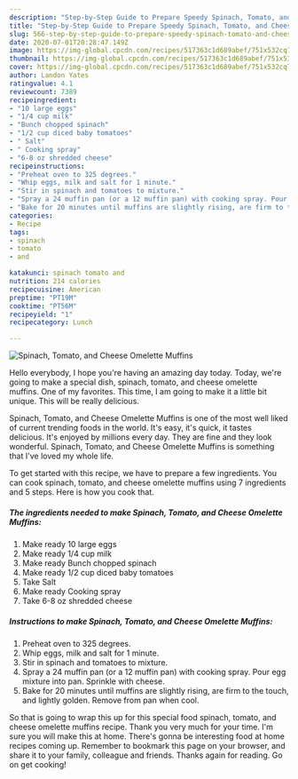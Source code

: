 ```yaml
---
description: "Step-by-Step Guide to Prepare Speedy Spinach, Tomato, and Cheese Omelette Muffins"
title: "Step-by-Step Guide to Prepare Speedy Spinach, Tomato, and Cheese Omelette Muffins"
slug: 566-step-by-step-guide-to-prepare-speedy-spinach-tomato-and-cheese-omelette-muffins
date: 2020-07-01T20:28:47.149Z
image: https://img-global.cpcdn.com/recipes/517363c1d689abef/751x532cq70/spinach-tomato-and-cheese-omelette-muffins-recipe-main-photo.jpg
thumbnail: https://img-global.cpcdn.com/recipes/517363c1d689abef/751x532cq70/spinach-tomato-and-cheese-omelette-muffins-recipe-main-photo.jpg
cover: https://img-global.cpcdn.com/recipes/517363c1d689abef/751x532cq70/spinach-tomato-and-cheese-omelette-muffins-recipe-main-photo.jpg
author: Landon Yates
ratingvalue: 4.1
reviewcount: 7389
recipeingredient:
- "10 large eggs"
- "1/4 cup milk"
- "Bunch chopped spinach"
- "1/2 cup diced baby tomatoes"
- " Salt"
- " Cooking spray"
- "6-8 oz shredded cheese"
recipeinstructions:
- "Preheat oven to 325 degrees."
- "Whip eggs, milk and salt for 1 minute."
- "Stir in spinach and tomatoes to mixture."
- "Spray a 24 muffin pan (or a 12 muffin pan) with cooking spray. Pour egg mixture into pan. Sprinkle with cheese."
- "Bake for 20 minutes until muffins are slightly rising, are firm to the touch, and lightly golden. Remove from pan when cool."
categories:
- Recipe
tags:
- spinach
- tomato
- and

katakunci: spinach tomato and 
nutrition: 214 calories
recipecuisine: American
preptime: "PT19M"
cooktime: "PT56M"
recipeyield: "1"
recipecategory: Lunch

---
```



![Spinach, Tomato, and Cheese Omelette Muffins](https://img-global.cpcdn.com/recipes/517363c1d689abef/751x532cq70/spinach-tomato-and-cheese-omelette-muffins-recipe-main-photo.jpg)

Hello everybody, I hope you're having an amazing day today. Today, we're going to make a special dish, spinach, tomato, and cheese omelette muffins. One of my favorites. This time, I am going to make it a little bit unique. This will be really delicious.

Spinach, Tomato, and Cheese Omelette Muffins is one of the most well liked of current trending foods in the world. It's easy, it's quick, it tastes delicious. It's enjoyed by millions every day. They are fine and they look wonderful. Spinach, Tomato, and Cheese Omelette Muffins is something that I've loved my whole life.




To get started with this recipe, we have to prepare a few ingredients. You can cook spinach, tomato, and cheese omelette muffins using 7 ingredients and 5 steps. Here is how you cook that.

<!--inarticleads1-->

##### The ingredients needed to make Spinach, Tomato, and Cheese Omelette Muffins:

1. Make ready 10 large eggs
1. Make ready 1/4 cup milk
1. Make ready Bunch chopped spinach
1. Make ready 1/2 cup diced baby tomatoes
1. Take  Salt
1. Make ready  Cooking spray
1. Take 6-8 oz shredded cheese




<!--inarticleads2-->

##### Instructions to make Spinach, Tomato, and Cheese Omelette Muffins:

1. Preheat oven to 325 degrees.
1. Whip eggs, milk and salt for 1 minute.
1. Stir in spinach and tomatoes to mixture.
1. Spray a 24 muffin pan (or a 12 muffin pan) with cooking spray. Pour egg mixture into pan. Sprinkle with cheese.
1. Bake for 20 minutes until muffins are slightly rising, are firm to the touch, and lightly golden. Remove from pan when cool.




So that is going to wrap this up for this special food spinach, tomato, and cheese omelette muffins recipe. Thank you very much for your time. I'm sure you will make this at home. There's gonna be interesting food at home recipes coming up. Remember to bookmark this page on your browser, and share it to your family, colleague and friends. Thanks again for reading. Go on get cooking!
